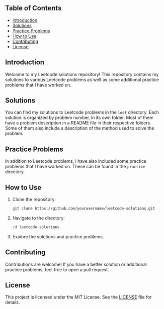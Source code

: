 ## Table of Contents

- [Introduction](#introduction)
- [Solutions](#solutions)
- [Practice Problems](#practice-problems)
- [How to Use](#how-to-use)
- [Contributing](#contributing)
- [License](#license)

## Introduction

Welcome to my Leetcode solutions repository! This repository contains my solutions to various Leetcode problems as well as some additional practice problems that I have worked on.

## Solutions

You can find my solutions to Leetcode problems in the `leet` directory. Each solution is organized by problem number, in its own folder. Most of them have a problem description in a README file in their respective folders. Some of them also include a description of the method used to solve the problem.

## Practice Problems

In addition to Leetcode problems, I have also included some practice problems that I have worked on. These can be found in the `practice` directory.

## How to Use

1. Clone the repository:
    ```bash
    git clone https://github.com/yourusername/leetcode-solutions.git
    ```
2. Navigate to the directory:
    ```bash
    cd leetcode-solutions
    ```
3. Explore the solutions and practice problems.

## Contributing

Contributions are welcome! If you have a better solution or additional practice problems, feel free to open a pull request.

## License

This project is licensed under the MIT License. See the [LICENSE](LICENSE) file for details.